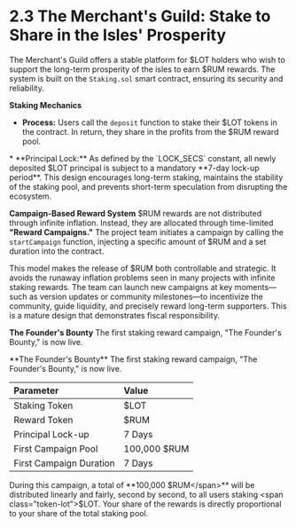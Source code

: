 # 2.3 The Merchant's Guild: Stake to Share in the Isles' Prosperity

<!-- Publication styles -->
<link rel="stylesheet" href="../assets/styles.css">

The Merchant's Guild offers a stable platform for $LOT holders who wish to support the long-term prosperity of the isles to earn $RUM rewards. The system is built on the `Staking.sol` smart contract, ensuring its security and reliability.

**Staking Mechanics**
* **Process:** Users call the `deposit` function to stake their $LOT tokens in the contract. In return, they share in the profits from the $RUM reward pool.
<div class="container">
* **Principal Lock:** As defined by the `LOCK_SECS` constant, all newly deposited $LOT principal is subject to a mandatory **7-day lock-up period**. This design encourages long-term staking, maintains the stability of the staking pool, and prevents short-term speculation from disrupting the ecosystem.

**Campaign-Based Reward System**
$RUM rewards are not distributed through infinite inflation. Instead, they are allocated through time-limited **"Reward Campaigns."** The project team initiates a campaign by calling the `startCampaign` function, injecting a specific amount of $RUM and a set duration into the contract.

This model makes the release of $RUM both controllable and strategic. It avoids the runaway inflation problems seen in many projects with infinite staking rewards. The team can launch new campaigns at key moments—such as version updates or community milestones—to incentivize the community, guide liquidity, and precisely reward long-term supporters. This is a mature design that demonstrates fiscal responsibility.

**The Founder's Bounty**
The first staking reward campaign, "The Founder's Bounty," is now live.

<div class="callout">
**The Founder's Bounty**
The first staking reward campaign, "The Founder's Bounty," is now live.

| Parameter | Value |
| :--- | :--- |
| Staking Token | <span class="token-lot">$LOT</span> |
| Reward Token | <span class="token-rum">$RUM</span> |
| Principal Lock-up | 7 Days |
| First Campaign Pool | <span class="token-rum">100,000 $RUM</span> |
| First Campaign Duration | 7 Days |

During this campaign, a total of **<span class="token-rum">100,000 $RUM</span>** will be distributed linearly and fairly, second by second, to all users staking <span class="token-lot">$LOT</span>. Your share of the rewards is directly proportional to your share of the total staking pool.
</div>

</div>

